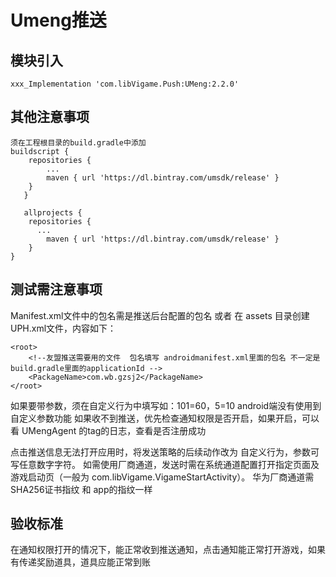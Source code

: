 # Umeng推送

## 模块引入

```text
xxx_Implementation 'com.libVigame.Push:UMeng:2.2.0'
```

## 其他注意事项

```text
须在工程根目录的build.gradle中添加
buildscript {
    repositories {
        ...
        maven { url 'https://dl.bintray.com/umsdk/release' }
    }
   }

   allprojects {
    repositories {
      ...
        maven { url 'https://dl.bintray.com/umsdk/release' }
    }
}
```

## 测试需注意事项

Manifest.xml文件中的包名需是推送后台配置的包名 或者 在 assets 目录创建UPH.xml文件，内容如下：

```
<root>
    <!--友盟推送需要用的文件  包名填写 androidmanifest.xml里面的包名 不一定是build.gradle里面的applicationId -->
    <PackageName>com.wb.gzsj2</PackageName>
</root>
```

如果要带参数，须在自定义行为中填写如：101=60，5=10
android端没有使用到自定义参数功能
如果收不到推送，优先检查通知权限是否开启，如果开启，可以看 UMengAgent 的tag的日志，查看是否注册成功

点击推送信息无法打开应用时，将发送策略的后续动作改为 自定义行为，参数可写任意数字字符。
如需使用厂商通道，发送时需在系统通道配置打开指定页面及游戏启动页（一般为 com.libVigame.VigameStartActivity）。
华为厂商通道需 SHA256证书指纹 和 app的指纹一样

## 验收标准

在通知权限打开的情况下，能正常收到推送通知，点击通知能正常打开游戏，如果有传递奖励道具，道具应能正常到账

